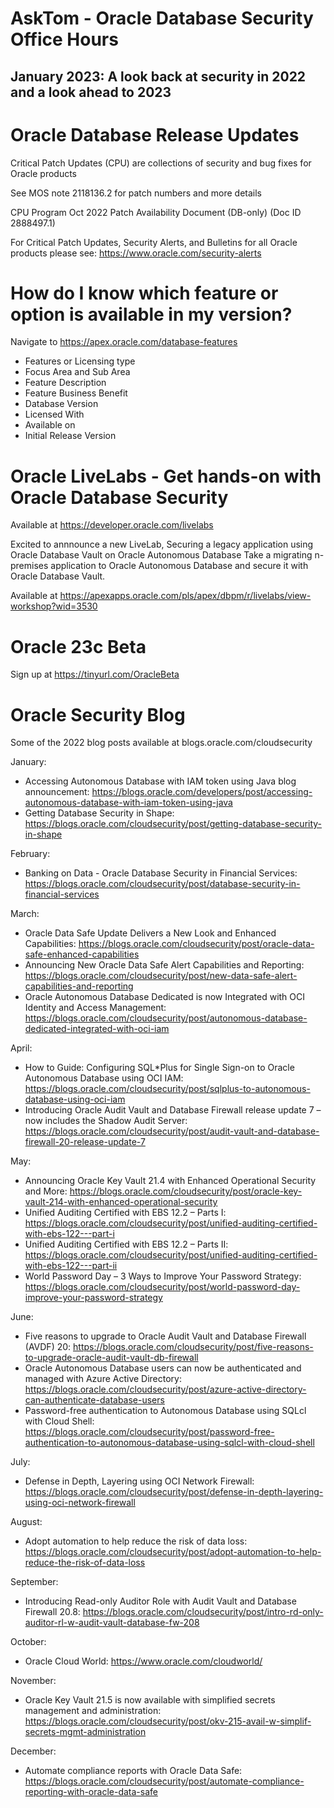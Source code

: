 # AskTom - Oracle Database Security Office Hours


## January 2023: A look back at security in 2022 and a look ahead to 2023

# Oracle Database Release Updates

Critical Patch Updates (CPU) are collections of security and bug fixes for Oracle products

See MOS note 2118136.2 for patch numbers and more details

CPU Program Oct 2022 Patch Availability Document (DB-only) (Doc ID 2888497.1)	

For Critical Patch Updates, Security Alerts, and Bulletins for all Oracle products please see: https://www.oracle.com/security-alerts

# How do I know which feature or option is available in my version?

Navigate to https://apex.oracle.com/database-features

- Features or Licensing type
- Focus Area and Sub Area
- Feature Description
- Feature Business Benefit
- Database Version
- Licensed With
- Available on
- Initial Release Version

# Oracle LiveLabs - Get hands-on with Oracle Database Security

Available at https://developer.oracle.com/livelabs

Excited to annnounce a new LiveLab, Securing a legacy application using Oracle Database Vault on Oracle Autonomous Database
Take a migrating n-premises application to Oracle Autonomous Database and secure it with Oracle Database Vault. 

Available at https://apexapps.oracle.com/pls/apex/dbpm/r/livelabs/view-workshop?wid=3530

# Oracle 23c Beta

Sign up at https://tinyurl.com/OracleBeta

# Oracle Security Blog

Some of the 2022 blog posts available at blogs.oracle.com/cloudsecurity


January:

- Accessing Autonomous Database with IAM token using Java blog announcement: https://blogs.oracle.com/developers/post/accessing-autonomous-database-with-iam-token-using-java
- Getting Database Security in Shape: https://blogs.oracle.com/cloudsecurity/post/getting-database-security-in-shape

February:

- Banking on Data - Oracle Database Security in Financial Services: https://blogs.oracle.com/cloudsecurity/post/database-security-in-financial-services

March:

- Oracle Data Safe Update Delivers a New Look and Enhanced Capabilities: https://blogs.oracle.com/cloudsecurity/post/oracle-data-safe-enhanced-capabilities
- Announcing New Oracle Data Safe Alert Capabilities and Reporting:  https://blogs.oracle.com/cloudsecurity/post/new-data-safe-alert-capabilities-and-reporting
- Oracle Autonomous Database Dedicated is now Integrated with OCI Identity and Access Management: https://blogs.oracle.com/cloudsecurity/post/autonomous-database-dedicated-integrated-with-oci-iam

April: 

- How to Guide: Configuring SQL*Plus for Single Sign-on to Oracle Autonomous Database using OCI IAM: https://blogs.oracle.com/cloudsecurity/post/sqlplus-to-autonomous-database-using-oci-iam
- Introducing Oracle Audit Vault and Database Firewall release update 7 – now includes the Shadow Audit Server: https://blogs.oracle.com/cloudsecurity/post/audit-vault-and-database-firewall-20-release-update-7

May:

- Announcing Oracle Key Vault 21.4 with Enhanced Operational Security and More: https://blogs.oracle.com/cloudsecurity/post/oracle-key-vault-214-with-enhanced-operational-security
- Unified Auditing Certified with EBS 12.2 – Parts I: https://blogs.oracle.com/cloudsecurity/post/unified-auditing-certified-with-ebs-122---part-i
- Unified Auditing Certified with EBS 12.2 – Parts II: https://blogs.oracle.com/cloudsecurity/post/unified-auditing-certified-with-ebs-122---part-ii
- World Password Day – 3 Ways to Improve Your Password Strategy: https://blogs.oracle.com/cloudsecurity/post/world-password-day-improve-your-password-strategy

June: 

- Five reasons to upgrade to Oracle Audit Vault and Database Firewall (AVDF) 20: https://blogs.oracle.com/cloudsecurity/post/five-reasons-to-upgrade-oracle-audit-vault-db-firewall
- Oracle Autonomous Database users can now be authenticated and managed with Azure Active Directory: https://blogs.oracle.com/cloudsecurity/post/azure-active-directory-can-authenticate-database-users
- Password-free authentication to Autonomous Database using SQLcl with Cloud Shell: https://blogs.oracle.com/cloudsecurity/post/password-free-authentication-to-autonomous-database-using-sqlcl-with-cloud-shell

July:

- Defense in Depth, Layering using OCI Network Firewall: https://blogs.oracle.com/cloudsecurity/post/defense-in-depth-layering-using-oci-network-firewall

August:

- Adopt automation to help reduce the risk of data loss: https://blogs.oracle.com/cloudsecurity/post/adopt-automation-to-help-reduce-the-risk-of-data-loss

September:

- Introducing Read-only Auditor Role with Audit Vault and Database Firewall 20.8: https://blogs.oracle.com/cloudsecurity/post/intro-rd-only-auditor-rl-w-audit-vault-database-fw-208 

October:

- Oracle Cloud World: https://www.oracle.com/cloudworld/

November: 

- Oracle Key Vault 21.5 is now available with simplified secrets management and administration: https://blogs.oracle.com/cloudsecurity/post/okv-215-avail-w-simplif-secrets-mgmt-administration

December:

- Automate compliance reports with Oracle Data Safe: https://blogs.oracle.com/cloudsecurity/post/automate-compliance-reporting-with-oracle-data-safe


